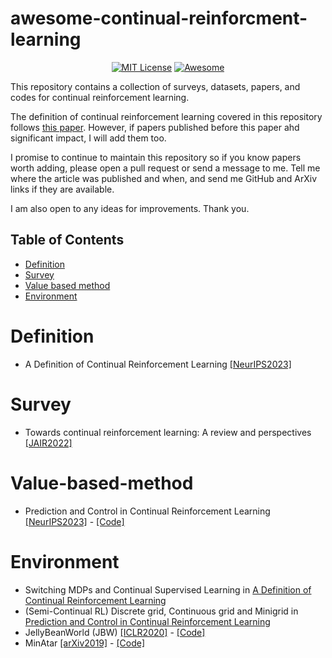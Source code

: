 # awesome-continual-reinforcment-learning

<div align="center">

[![MIT License](https://img.shields.io/badge/license-MIT-green.svg)](https://opensource.org/licenses/MIT)
[![Awesome](https://awesome.re/badge.svg)](https://awesome.re)

</div>

This repository contains a collection of surveys, datasets, papers, and codes for continual reinforcement learning.

The definition of continual reinforcement learning covered in this repository follows [this paper](https://openreview.net/pdf?id=ZZS9WEWYbD). However, if papers published before this paper ahd significant impact, I will add them too.

I promise to continue to maintain this repository so if you know papers worth adding, please open a pull request or send a message to me. Tell me where the article was published and when, and send me GitHub and ArXiv links if they are available.

I am also open to any ideas for improvements. Thank you.

<h2>
Table of Contents
</h2>

- [Definition](#Definition)
- [Survey](#Survey)
- [Value based method](#Value-based-method)
- [Environment](#Environment)

# Definition

- A Definition of Continual Reinforcement Learning [[NeurIPS2023]](<https://openreview.net/pdf?id=ZZS9WEWYbD>)

# Survey

- Towards continual reinforcement learning: A review and perspectives [[JAIR2022]](<https://www.jair.org/index.php/jair/article/download/13673/26878>)

# Value-based-method

- Prediction and Control in Continual Reinforcement Learning [[NeurIPS2023]](<https://arxiv.org/pdf/2312.11669.pdf>) - [[Code]](<https://github.com/NishanthVAnand/prediction-and-control-in-continual-reinforcement-learning>)

# Environment

- Switching MDPs and Continual Supervised Learning in [A Definition of Continual Reinforcement Learning](<https://openreview.net/pdf?id=ZZS9WEWYbD>)
- (Semi-Continual RL) Discrete grid, Continuous grid and Minigrid in [Prediction and Control in Continual Reinforcement Learning](<https://arxiv.org/pdf/2312.11669.pdf>)
- JellyBeanWorld (JBW) [[ICLR2020]](<https://arxiv.org/pdf/2002.06306.pdf>) - [[Code]](<https://github.com/eaplatanios/jelly-bean-world>)
- MinAtar [[arXiv2019]](<https://arxiv.org/pdf/1903.03176.pdf>) - [[Code]](<https://github.com/kenjyoung/MinAtar>)
